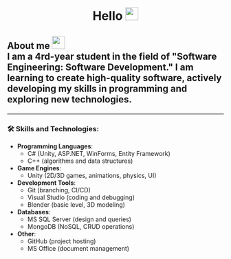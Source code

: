 <div id="header" align="center">
 
</div>
<div id="header" align="center">
  <h1>
    Hello 
    <img src="https://media.giphy.com/media/hvRJCLFzcasrR4ia7z/giphy.gif" width="30px"/>
  </h1>
</div>
<h2>
  About me
  <img src="https://media.giphy.com/media/Vf3ZKdillTMOOaOho0/giphy.gif?cid=790b76115ozm5retj50g0qa5bnmyypj03clfyiawimre0f0u&ep=v1_stickers_search&rid=giphy.gif&ct=s" width="30px"/> <br>   
  I am a 4rd-year student in the field of "Software Engineering: Software Development." I am learning to create high-quality software, actively developing my skills in programming and exploring new technologies.
  
  ---
  
  ### 🛠️ Skills and Technologies:
  - **Programming Languages**:  
    - C# (Unity, ASP.NET, WinForms, Entity Framework)  
    - C++ (algorithms and data structures)  
  - **Game Engines**:  
    - Unity (2D/3D games, animations, physics, UI)  
  - **Development Tools**:  
    - Git (branching, CI/CD)  
    - Visual Studio (coding and debugging)  
    - Blender (basic level, 3D modeling)  
  - **Databases**:  
    - MS SQL Server (design and queries)  
    - MongoDB (NoSQL, CRUD operations)  
  - **Other**:  
    - GitHub (project hosting)  
    - MS Office (document management)
</h2>

